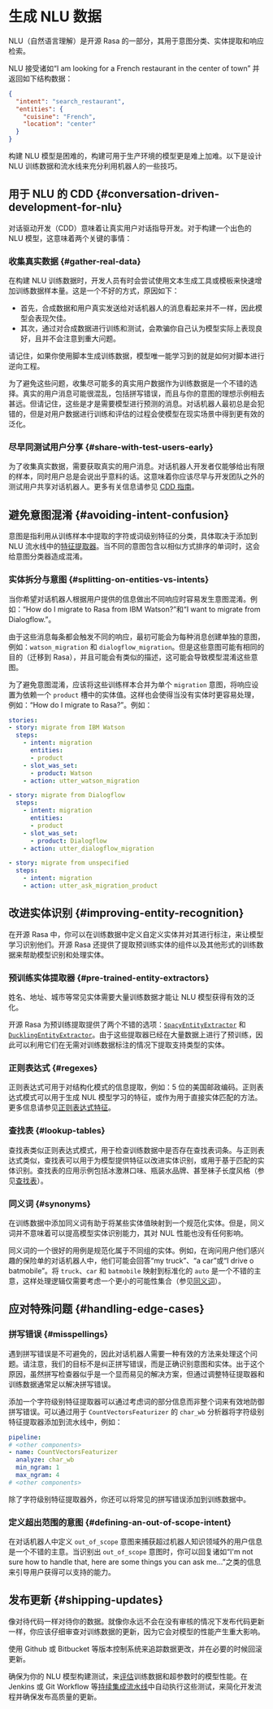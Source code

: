 # 生成 NLU 数据

NLU（自然语言理解）是开源 Rasa 的一部分，其用于意图分类、实体提取和响应检索。

NLU 接受诸如“I am looking for a French restaurant in the center of town” 并返回如下结构数据：

```json
{
  "intent": "search_restaurant",
  "entities": {
    "cuisine": "French",
    "location": "center"
  }
}
```

构建 NLU 模型是困难的，构建可用于生产环境的模型更是难上加难。以下是设计 NLU 训练数据和流水线来充分利用机器人的一些技巧。

## 用于 NLU 的 CDD {#conversation-driven-development-for-nlu}

对话驱动开发（CDD）意味着让真实用户对话指导开发。对于构建一个出色的 NLU 模型，这意味着两个关键的事情：

### 收集真实数据 {#gather-real-data}

在构建 NLU 训练数据时，开发人员有时会尝试使用文本生成工具或模板来快速增加训练数据样本量。这是一个不好的方式，原因如下：

- 首先，合成数据和用户真实发送给对话机器人的消息看起来并不一样，因此模型会表现欠佳。
- 其次，通过对合成数据进行训练和测试，会欺骗你自己认为模型实际上表现良好，且并不会注意到重大问题。

请记住，如果你使用脚本生成训练数据，模型唯一能学习到的就是如何对脚本进行逆向工程。

为了避免这些问题，收集尽可能多的真实用户数据作为训练数据是一个不错的选择。真实的用户消息可能很混乱，包括拼写错误，而且与你的意图的理想示例相去甚远。但请记住，这些是才是需要模型进行预测的消息。对话机器人最初总是会犯错的，但是对用户数据进行训练和评估的过程会使模型在现实场景中得到更有效的泛化。

### 尽早同测试用户分享 {#share-with-test-users-early}

为了收集真实数据，需要获取真实的用户消息。对话机器人开发者仅能够给出有限的样本，同时用户总是会说出乎意料的话。这意味着你应该尽早与开发团队之外的测试用户共享对话机器人。更多有关信息请参见 [CDD 指南](conversation-driven-development.md)。

## 避免意图混淆 {#avoiding-intent-confusion}

意图是指利用从训练样本中提取的字符或词级别特征的分类，具体取决于添加到 NLU 流水线中的[特征提取器](components.md)。当不同的意图包含以相似方式排序的单词时，这会给意图分类器造成混淆。

### 实体拆分与意图 {#splitting-on-entities-vs-intents}

当你希望对话机器人根据用户提供的信息做出不同响应时容易发生意图混淆。例如：“How do I migrate to Rasa from IBM Watson?”和“I want to migrate from Dialogflow.”。

由于这些消息每条都会触发不同的响应，最初可能会为每种消息创建单独的意图，例如：`watson_migration` 和 `dialogflow_migration`。但是这些意图可能有相同的目的（迁移到 Rasa），并且可能会有类似的描述，这可能会导致模型混淆这些意图。

为了避免意图混淆，应该将这些训练样本合并为单个 `migration` 意图，将响应设置为依赖一个 `product` 槽中的实体值。这样也会使得当没有实体时更容易处理，例如：“How do I migrate to Rasa?”。例如：

```yaml
stories:
- story: migrate from IBM Watson
  steps:
    - intent: migration
      entities:
      - product
    - slot_was_set:
      - product: Watson
    - action: utter_watson_migration

- story: migrate from Dialogflow
  steps:
    - intent: migration
      entities:
      - product
    - slot_was_set:
      - product: Dialogflow
    - action: utter_dialogflow_migration

- story: migrate from unspecified
  steps:
    - intent: migration
    - action: utter_ask_migration_product
```

## 改进实体识别 {#improving-entity-recognition}

在开源 Rasa 中，你可以在训练数据中定义自定义实体并对其进行标注，来让模型学习识别他们。开源 Rasa 还提供了提取预训练实体的组件以及其他形式的训练数据来帮助模型识别和处理实体。

### 预训练实体提取器 {#pre-trained-entity-extractors}

姓名、地址、城市等常见实体需要大量训练数据才能让 NLU 模型获得有效的泛化。

开源 Rasa 为预训练提取提供了两个不错的选项：[`SpacyEntityExtractor`](components.md#spacyentityextractor) 和 [`DucklingEntityExtractor`](components.md#ducklingentityextractor)。由于这些提取器已经在大量数据上进行了预训练，因此可以利用它们在无需对训练数据标注的情况下提取支持类型的实体。

### 正则表达式 {#regexes}

正则表达式可用于对结构化模式的信息提取，例如：5 位的美国邮政编码。正则表达式模式可以用于生成 NUL 模型学习的特征，或作为用于直接实体匹配的方法。更多信息请参见[正则表达式特征](generating-nlu-data.md)。

### 查找表 {#lookup-tables}

查找表类似正则表达式模式，用于检查训练数据中是否存在查找表词条。与正则表达式类似，查找表可以用于为模型提供特征以改进实体识别，或用于基于匹配的实体识别。查找表的应用示例包括冰激淋口味、瓶装水品牌、甚至袜子长度风格（参见[查找表](training-data-format.md#lookup-tables)）。

### 同义词 {#synonyms}

在训练数据中添加同义词有助于将某些实体值映射到一个规范化实体。但是，同义词并不意味着可以提高模型实体识别能力，其对 NUL 性能也没有任何影响。

同义词的一个很好的用例是规范化属于不同组的实体。例如，在询问用户他们感兴趣的保险单的对话机器人中，他们可能会回答“my truck”、“a car”或“I drive o batmobile”。将 `truck`、`car` 和 `batmobile` 映射到标准化的 `auto` 是一个不错的主意，这样处理逻辑仅需要考虑一个更小的可能性集合（参见[同义词](training-data-format.md#synonyms)）。

## 应对特殊问题 {#handling-edge-cases}

### 拼写错误 {#misspellings}

遇到拼写错误是不可避免的，因此对话机器人需要一种有效的方法来处理这个问题。请注意，我们的目标不是纠正拼写错误，而是正确识别意图和实体。出于这个原因，虽然拼写检查器似乎是一个显而易见的解决方案，但通过调整特征提取器和训练数据通常足以解决拼写错误。

添加一个字符级别特征提取器可以通过考虑词的部分信息而非整个词来有效地防御拼写错误。可以通过用于 `CountVectorsFeaturizer` 的 `char_wb` 分析器将字符级别特征提取器添加到流水线中，例如：

```yaml
pipeline:
# <other components>
- name: CountVectorsFeaturizer
  analyze: char_wb
  min_ngram: 1
  max_ngram: 4
# <other components>
```

除了字符级别特征提取器外，你还可以将常见的拼写错误添加到训练数据中。

### 定义超出范围的意图 {#defining-an-out-of-scope-intent}

在对话机器人中定义 `out_of_scope` 意图来捕获超过机器人知识领域外的用户信息是一个不错的主意。当识别出 `out_of_scope` 意图时，你可以回复诸如“I'm not sure how to handle that, here are some things you can ask me...”之类的信息来引导用户获得可以支持的能力。

## 发布更新 {#shipping-updates}

像对待代码一样对待你的数据。就像你永远不会在没有审核的情况下发布代码更新一样，你应该仔细审查对训练数据的更新，因为它会对模型的性能产生重大影响。

使用 Github 或 Bitbucket 等版本控制系统来追踪数据更改，并在必要的时候回滚更新。

确保为你的 NLU 模型构建测试，来[评估](testing-your-assistant.md)训练数据和超参数时的模型性能。在 Jenkins 或 Git Workflow 等[持续集成流水线](setting-up-ci-cd.md)中自动执行这些测试，来简化开发流程并确保发布高质量的更新。
